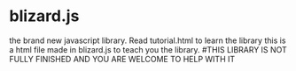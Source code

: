 # blizard.js
the brand new javascript library. Read tutorial.html to learn the library this is a html file made in blizard.js to teach you the library.
#THIS LIBRARY IS NOT FULLY FINISHED AND YOU ARE WELCOME TO HELP WITH IT
